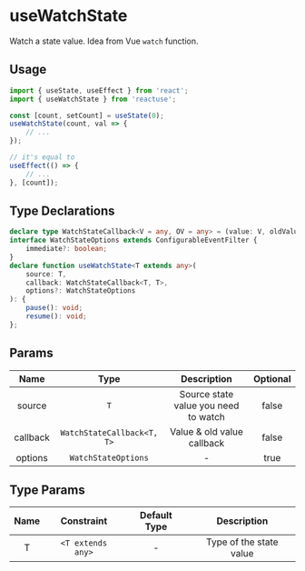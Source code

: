 # useWatchState

Watch a state value. Idea from Vue `watch` function.

## Usage

```ts
import { useState, useEffect } from 'react';
import { useWatchState } from 'reactuse';

const [count, setCount] = useState(0);
useWatchState(count, val => {
    // ...
});

// it's equal to
useEffect(() => {
    // ...
}, [count]);
```

## Type Declarations

```ts
declare type WatchStateCallback<V = any, OV = any> = (value: V, oldValue: OV) => any;
interface WatchStateOptions extends ConfigurableEventFilter {
    immediate?: boolean;
}
declare function useWatchState<T extends any>(
    source: T,
    callback: WatchStateCallback<T, T>,
    options?: WatchStateOptions
): {
    pause(): void;
    resume(): void;
};
```

## Params

|   Name   |            Type            |             Description              | Optional |
| :------: | :------------------------: | :----------------------------------: | :------: |
|  source  |            `T`             | Source state value you need to watch |  false   |
| callback | `WatchStateCallback<T, T>` |      Value & old value callback      |  false   |
| options  |    `WatchStateOptions`     |                  -                   |   true   |

## Type Params

| Name |    Constraint     | Default Type |       Description       |
| :--: | :---------------: | :----------: | :---------------------: |
|  T   | `<T extends any>` |      -       | Type of the state value |
